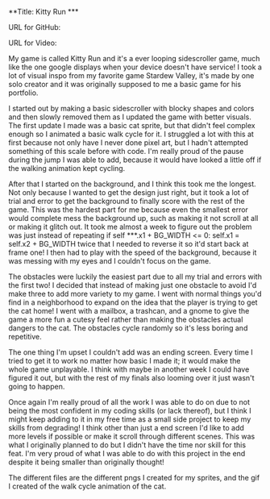 **Title: Kitty Run ***

URL for GitHub:

URL for Video:

My game is called Kitty Run and it's a ever looping sidescroller game, much like the one google displays when your device doesn't have service! I took a lot of visual inspo from my favorite game Stardew Valley, it's made by one solo creator and it was originally supposed to me a basic game for his portfolio.

I started out by making a basic sidescroller with blocky shapes and colors and then slowly removed them as I updated the game with better visuals. The first update I made was a basic cat sprite, but that didn't feel complex enough so I animated a basic walk cycle for it. I struggled a lot with this at first because not only have I never done pixel art, but I hadn't attempted something of this scale before with code. I'm really proud of the pause during the jump I was able to add, because it would have looked a little off if the walking animation kept cycling.

After that I started on the background, and I think this took me the longest. Not only because I wanted to get the design just right, but it took a lot of trial and error to get the background to finally score with the rest of the game. This was the hardest part for me because even the smallest error would complete mess the background up, such as making it not scroll at all or making it glitch out. It took me almost a week to figure out the problem was just instead of repeating if self ***.x1 + BG_WIDTH <= 0:  self.x1 = self.x2 + BG_WIDTH twice that I needed to reverse it so it'd start back at frame one! I then had to play with the speed of the background, because it was messing with my eyes and I couldn't focus on the game.

The obstacles were luckily the easiest part due to all my trial and errors with the first two! I decided that instead of making just one obstacle to avoid I'd make three to add more variety to my game. I went with normal things you'd find in a neighborhood to expand on the idea that the player is trying to get the cat home! I went with a mailbox, a trashcan, and a gnome to give the game a more fun a cutesy feel rather than making the obstacles actual dangers to the cat. The obstacles cycle randomly so it's less boring and repetitive.

The one thing I'm upset I couldn't add was an ending screen. Every time I tried to get it to work no matter how basic I made it; it would make the whole game unplayable. I think with maybe in another week I could have figured it out, but with the rest of my finals also looming over it just wasn't going to happen.

Once again I'm really proud of all the work I was able to do on due to not being the most confident in my coding skills (or lack thereof), but I think I might keep adding to it in my free time as a small side project to keep my skills from degrading! I think other than just a end screen I'd like to add more levels if possible or make it scroll through different scenes. This was what I originally planned to do but I didn't have the time nor skill for this feat. I'm very proud of what I was able to do with this project in the end despite it being smaller than originally thought!

The different files are the different pngs I created for my sprites, and the gif I created of the walk cycle animation of the cat.

       
